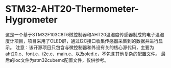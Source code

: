 # STM32-AHT20-Thermometer-Hygrometer
这是一个基于STM32F103C8T6微控制器和AHT20温湿度传感器制成的电子温湿度计项目，项目采用了OLED屏，通过I2C接口收集传感器采集到的数据并进行显示。
注意：该开源项目只包含与微控制器和外设有关的核心源代码，主要为aht20.c、font.c、i2c.c、main.c、以及oled.c，不包含其他复杂的配置文件。
最后的ioc文件为stm32cubemx配置文件，仅供参考。
